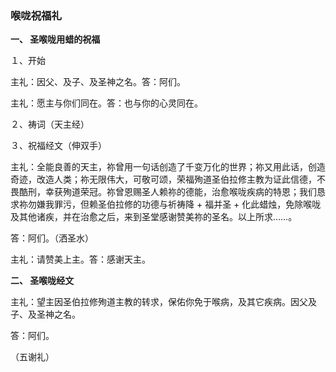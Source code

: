 ### **喉咙祝福礼**

**一、 圣喉咙用蜡的祝福**

１、开始

主礼：因父、及子、及圣神之名。答：阿们。

主礼：愿主与你们同在。答：也与你的心灵同在。

２、祷词（天主经）

３、祝福经文（伸双手）

主礼：全能良善的天主，祢曾用一句话创造了千变万化的世界；祢又用此话，创造奇迹，改造人类；祢无限伟大，可敬可颂，荣福殉道圣伯拉修主教为证此信德，不畏酷刑，幸获殉道荣冠。祢曾恩赐圣人赖祢的德能，治愈喉咙疾病的特恩；我们恳求祢勿嫌我罪污，但赖圣伯拉修的功德与祈祷降 + 福并圣 + 化此蜡烛，免除喉咙及其他诸疾，并在治愈之后，来到圣堂感谢赞美祢的圣名。以上所求……。

答：阿们。（洒圣水）

主礼：请赞美上主。答：感谢天主。

**二、 圣喉咙经文**

主礼：望主因圣伯拉修殉道主教的转求，保佑你免于喉病，及其它疾病。因父及子、及圣神之名。

答：阿们。

（五谢礼）